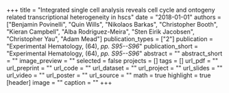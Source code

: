 +++
title = "Integrated single cell analysis reveals cell cycle and ontogeny related transcriptional heterogeneity in hscs"
date = "2018-01-01"
authors = ["Benjamin Povinelli", "Quin Wills", "Nikolaos Barkas", "Christopher Booth", "Kieran Campbell", "Alba Rodriguez-Meira", "Sten Eirik Jacobsen", "Christopher Yau", "Adam Mead"]
publication_types = ["2"]
publication = "Experimental Hematology, (64), _pp. S95--S96_"
publication_short = "Experimental Hematology, (64), _pp. S95--S96_"
abstract = ""
abstract_short = ""
image_preview = ""
selected = false
projects = []
tags = []
url_pdf = ""
url_preprint = ""
url_code = ""
url_dataset = ""
url_project = ""
url_slides = ""
url_video = ""
url_poster = ""
url_source = ""
math = true
highlight = true
[header]
image = ""
caption = ""
+++
